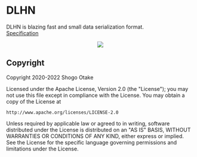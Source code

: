 # DLHN
DLHN is blazing fast and small data serialization format.  
[Specification](https://dlhn.org)

<p align="center"><a href="https://dlhn.org/" target="_blank" alt="DLHN"><img src="https://user-images.githubusercontent.com/1064585/166881107-9a386366-0ab9-4558-8b81-2a44a32df26c.png"></a></p>

## Copyright
Copyright 2020-2022 Shogo Otake

Licensed under the Apache License, Version 2.0 (the "License");
you may not use this file except in compliance with the License.
You may obtain a copy of the License at

    http://www.apache.org/licenses/LICENSE-2.0

Unless required by applicable law or agreed to in writing, software
distributed under the License is distributed on an "AS IS" BASIS,
WITHOUT WARRANTIES OR CONDITIONS OF ANY KIND, either express or implied.
See the License for the specific language governing permissions and
limitations under the License.
